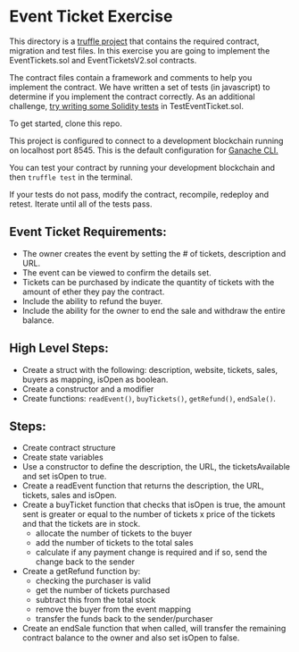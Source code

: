 # Event Ticket Exercise

This directory is a [truffle project](https://truffleframework.com/docs/truffle/overview) that contains the required contract, migration and test files. In this exercise you are going to implement the EventTickets.sol and EventTicketsV2.sol contracts.

The contract files contain a framework and comments to help you implement the contract. We have written a set of tests (in javascript) to determine if you implement the contract correctly. As an additional challenge, [try writing some Solidity tests](https://truffleframework.com/docs/truffle/testing/writing-tests-in-solidity) in TestEventTicket.sol.

To get started, clone this repo.

This project is configured to connect to a development blockchain running on localhost port 8545. This is the default configuration for [Ganache CLI.](https://github.com/trufflesuite/ganache-cli)

You can test your contract by running your development blockchain and then `truffle test` in the terminal.

If your tests do not pass, modify the contract, recompile, redeploy and retest. Iterate until all of the tests pass.

## Event Ticket Requirements:

- The owner creates the event by setting the # of tickets, description and URL.
- The event can be viewed to confirm the details set.
- Tickets can be purchased by indicate the quantity of tickets with the amount of ether they pay the contract.
- Include the ability to refund the buyer.
- Include the ability for the owner to end the sale and withdraw the entire balance.


## High Level Steps:
- Create a struct with the following: description, website, tickets, sales, buyers as mapping, isOpen as boolean.
- Create a constructor and a modifier
- Create functions: `readEvent()`, `buyTickets()`, `getRefund()`, `endSale()`.

## Steps:

- Create contract structure
- Create state variables
- Use a constructor to define the description, the URL, the ticketsAvailable and set isOpen to true.
- Create a readEvent function that returns the description, the URL, tickets, sales and isOpen.
- Create a buyTicket function that checks that isOpen is true, the amount sent is greater or equal to the number of tickets x price of the tickets and that the tickets are in stock. 
  - allocate the number of tickets to the buyer
  - add the number of tickets to the total sales
  - calculate if any payment change is required and if so, send the change back to the sender
- Create a getRefund function by:
  - checking the purchaser is valid
  - get the number of tickets purchased
  - subtract this from the total stock
  - remove the buyer from the event mapping
  - transfer the funds back to the sender/purchaser
- Create an endSale function that when called, will transfer the remaining contract balance to the owner and also set isOpen to false.
